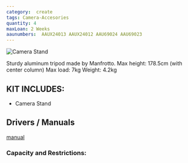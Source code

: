 ```yaml
---
category:  create
tags: Camera-Accesories
quantity: 4
maxLoan: 2 Weeks
aaunumbers:  AAUX24013 AAUX24012 AAU69024 AAU69023
---
```

![Camera Stand](https://camrent.lt/wp-content/uploads/2023/01/CAMRENT_Manfrotto-055prob-stovasfoto-galva-486rc2_4.jpg)

Sturdy aluminum tripod made by Manfrotto. Max height: 178.5cm (with center column) Max load: 7kg Weight: 4.2kg
## KIT INCLUDES:
-  Camera Stand

## Drivers / Manuals
[manual](https://www.manua.ls/manfrotto/055xprob/manual)



### Capacity and Restrictions:
